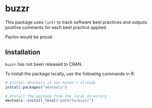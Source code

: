 # buzzr

This package uses `lintr` to track software best practices and outputs positive comments for each best practice applied.

Pavlov would be proud.

## Installation

`buzzr` has not been released to CRAN.

To install the package locally, use the following commands in R:

```r
# Install devtools if you haven't already
install.packages("devtools")

# Install the package from the local directory
devtools::install_local("path/to/buzzr")
```